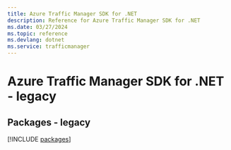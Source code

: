```yaml
---
title: Azure Traffic Manager SDK for .NET
description: Reference for Azure Traffic Manager SDK for .NET
ms.date: 03/27/2024
ms.topic: reference
ms.devlang: dotnet
ms.service: trafficmanager
---
```

# Azure Traffic Manager SDK for .NET - legacy
## Packages - legacy
[!INCLUDE [packages](traffic-manager-index.md)]